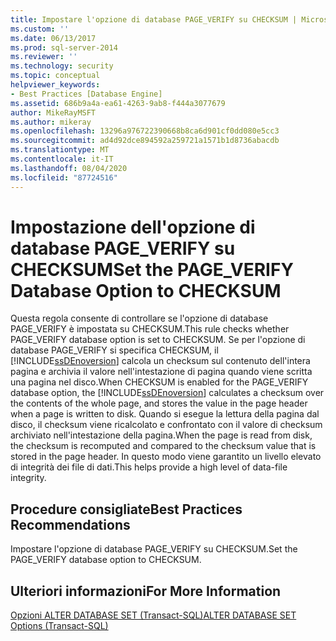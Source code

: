 ```yaml
---
title: Impostare l'opzione di database PAGE_VERIFY su CHECKSUM | Microsoft Docs
ms.custom: ''
ms.date: 06/13/2017
ms.prod: sql-server-2014
ms.reviewer: ''
ms.technology: security
ms.topic: conceptual
helpviewer_keywords:
- Best Practices [Database Engine]
ms.assetid: 686b9a4a-ea61-4263-9ab8-f444a3077679
author: MikeRayMSFT
ms.author: mikeray
ms.openlocfilehash: 13296a976722390668b8ca6d901cf0dd080e5cc3
ms.sourcegitcommit: ad4d92dce894592a259721a1571b1d8736abacdb
ms.translationtype: MT
ms.contentlocale: it-IT
ms.lasthandoff: 08/04/2020
ms.locfileid: "87724516"
---
```

# <a name="set-the-page_verify-database-option-to-checksum"></a><span data-ttu-id="10b7b-102">Impostazione dell'opzione di database PAGE_VERIFY su CHECKSUM</span><span class="sxs-lookup"><span data-stu-id="10b7b-102">Set the PAGE_VERIFY Database Option to CHECKSUM</span></span>
  <span data-ttu-id="10b7b-103">Questa regola consente di controllare se l'opzione di database PAGE_VERIFY è impostata su CHECKSUM.</span><span class="sxs-lookup"><span data-stu-id="10b7b-103">This rule checks whether PAGE_VERIFY database option is set to CHECKSUM.</span></span> <span data-ttu-id="10b7b-104">Se per l'opzione di database PAGE_VERIFY si specifica CHECKSUM, il [!INCLUDE[ssDEnoversion](../../includes/ssdenoversion-md.md)] calcola un checksum sul contenuto dell'intera pagina e archivia il valore nell'intestazione di pagina quando viene scritta una pagina nel disco.</span><span class="sxs-lookup"><span data-stu-id="10b7b-104">When CHECKSUM is enabled for the PAGE_VERIFY database option, the [!INCLUDE[ssDEnoversion](../../includes/ssdenoversion-md.md)] calculates a checksum over the contents of the whole page, and stores the value in the page header when a page is written to disk.</span></span> <span data-ttu-id="10b7b-105">Quando si esegue la lettura della pagina dal disco, il checksum viene ricalcolato e confrontato con il valore di checksum archiviato nell'intestazione della pagina.</span><span class="sxs-lookup"><span data-stu-id="10b7b-105">When the page is read from disk, the checksum is recomputed and compared to the checksum value that is stored in the page header.</span></span> <span data-ttu-id="10b7b-106">In questo modo viene garantito un livello elevato di integrità dei file di dati.</span><span class="sxs-lookup"><span data-stu-id="10b7b-106">This helps provide a high level of data-file integrity.</span></span>  
  
## <a name="best-practices-recommendations"></a><span data-ttu-id="10b7b-107">Procedure consigliate</span><span class="sxs-lookup"><span data-stu-id="10b7b-107">Best Practices Recommendations</span></span>  
 <span data-ttu-id="10b7b-108">Impostare l'opzione di database PAGE_VERIFY su CHECKSUM.</span><span class="sxs-lookup"><span data-stu-id="10b7b-108">Set the PAGE_VERIFY database option to CHECKSUM.</span></span>  
  
## <a name="for-more-information"></a><span data-ttu-id="10b7b-109">Ulteriori informazioni</span><span class="sxs-lookup"><span data-stu-id="10b7b-109">For More Information</span></span>  
 [<span data-ttu-id="10b7b-110">Opzioni ALTER DATABASE SET &#40;Transact-SQL&#41;</span><span class="sxs-lookup"><span data-stu-id="10b7b-110">ALTER DATABASE SET Options &#40;Transact-SQL&#41;</span></span>](/sql/t-sql/statements/alter-database-transact-sql-set-options)  
  
  
